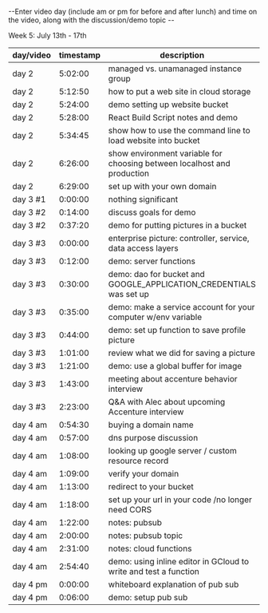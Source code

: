 --Enter video day (include am or pm for before and after lunch) and time on the video, along with the discussion/demo topic --

Week 5: July 13th - 17th

| day/video | timestamp | description |
|--------|--------|--------|
| day 2 | 5:02:00 | managed vs. unamanaged instance group |
| day 2 | 5:12:50  | how to put a web site in cloud storage |
| day 2 | 5:24:00 | demo setting up website bucket |
| day 2 | 5:28:00 | React Build Script notes and demo |
| day 2 | 5:34:45 | show how to use the command line to load website into bucket |
| day 2 | 6:26:00 | show environment variable for choosing between localhost and production |
| day 2 | 6:29:00 | set up with your own domain |
| day 3 #1 | 0:00:00 | nothing significant |
| day 3 #2 | 0:14:00 | discuss goals for demo |
| day 3 #2 | 0:37:20 | demo for putting pictures in a bucket |
| day 3 #3 | 0:00:00 | enterprise picture: controller, service, data access layers |
| day 3 #3 | 0:12:00 | demo: server functions |
| day 3 #3 | 0:30:00 | demo: dao for bucket and GOOGLE_APPLICATION_CREDENTIALS was set up |
| day 3 #3 | 0:35:00 | demo: make a service account for your computer w/env variable | 
| day 3 #3 | 0:44:00 | demo: set up function to save profile picture |
| day 3 #3 | 1:01:00 | review what we did for saving a picture |
| day 3 #3 | 1:21:00 | demo: use a global buffer for image |
| day 3 #3 | 1:43:00 | meeting about accenture behavior interview |
| day 3 #3 | 2:23:00 | Q&A with Alec about upcoming Accenture interview |
| day 4 am | 0:54:30 | buying a domain name |
| day 4 am | 0:57:00 | dns purpose discussion |
| day 4 am | 1:08:00 | looking up google server / custom resource record |
| day 4 am | 1:09:00 | verify your domain |
| day 4 am | 1:13:00 | redirect to your bucket |
| day 4 am | 1:18:00 | set up your url in your code /no longer need CORS |
| day 4 am | 1:22:00 | notes: pubsub |
| day 4 am | 2:00:00 | notes: pubsub topic |
| day 4 am | 2:31:00 | notes: cloud functions |
| day 4 am | 2:54:40 | demo: using inline editor in GCloud to write and test a function |
| day 4 pm | 0:00:00 | whiteboard explanation of pub sub |
| day 4 pm | 0:06:00 | demo: setup pub sub |